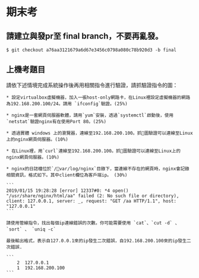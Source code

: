 # 期末考

## 請建立與發pr至 final branch，不要再亂發。

```
$ git checkout a76aa3121679a6d67e3456c0798a080c78b920d3 -b final
```

## 上機考題目

請依下述情境完成系統操作後再用相關指令進行驗證，請抓驗證指令的圖：

    * 設定virtualbox虛擬機器，加入一張host-only網路卡，在Linux裡設定虛擬機器的網路為192.168.200.100/24。請用 `ifconfig`驗證。(25%)

    * nginx是一套網頁伺服器軟體，請用`yum`安裝，透過`systemctl`啟動後，使用`netstat`驗證nginx有在使用Port 80。(25%)

    * 透過實體 windows 上的瀏覽器，連線至192.168.200.100。抓圖驗證可以連線至Linux上的nginx網頁伺服器。(10%)

    * 在Linux裡，用`curl`連線至192.168.200.100。抓圖驗證可以連線至Linux上的nginx網頁伺服器。(10%)

    * nginx的日誌檔位於`/var/log/nginx`目錄下，當連線不存在的網頁時，nginx會記錄相關資訊，格式如下。其中client欄位為客戶端ip。 (30%)

    ```
    2019/01/15 19:28:28 [error] 12337#0: *4 open() "/usr/share/nginx/html/aa" failed (2: No such file or directory), client: 127.0.0.1, server: _, request: "GET /aa HTTP/1.1", host: "127.0.0.1"
    ```

    請使用管線指令，找出每個ip連線錯誤的次數。你可能需要使用 `cat`、`cut -d` 、 `sort` 、 `uniq -c`

    最後輸出格式，表示自127.0.0.1來的ip發生二次錯誤，自192.168.200.100來的ip發生二次錯誤. 
    
    ```
        2  127.0.0.1
        1  192.168.200.100
    ```

